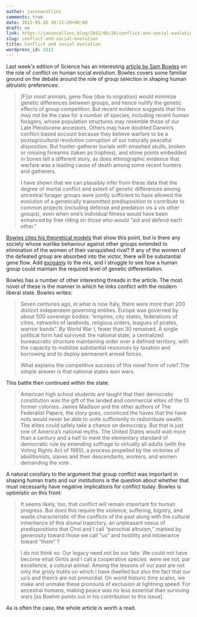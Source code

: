 ```yaml
---
author: jasonacollins
comments: true
date: 2012-05-26 10:12:29+00:00
draft: no
link: https://jasoncollins.blog/2012/05/26/conflict-and-social-evolution/
slug: conflict-and-social-evolution
title: Conflict and social evolution
wordpress_id: 3312
---
```


Last week's edition of Science has an interesting [article by Sam Bowles](http://www.sciencemag.org/content/336/6083/876.abstract) on the role of conflict on human social evolution. Bowles covers some familiar ground on the debate around the role of group selection in shaping human altruistic preferences:





<blockquote>[F]or most animals, gene flow (due to migration) would minimize genetic differences between groups, and hence nullify the genetic effects of group competition. But recent evidence suggests that this may not be the case for a number of species, including recent human foragers, whose population structures may resemble those of our Late Pleistocene ancestors. Others may have doubted Darwin’s conflict-based account because they believe warfare to be a postagricultural revolution corruption of our naturally peaceful disposition. But hunter-gatherer burials with smashed skulls, broken or missing forearms (taken as trophies), and stone points embedded in bones tell a different story, as does ethnographic evidence that warfare was a leading cause of death among some recent hunters and gatherers.

I have shown that we can plausibly infer from these data that the degree of mortal conflict and extent of genetic differences among ancestral forager groups were jointly sufficient to have allowed the evolution of a genetically transmitted predisposition to contribute to common projects (including defense and predation vis a vis other groups), even when one’s individual fitness would have been enhanced by free riding on those who would “aid and defend each other.”</blockquote>





[Bowles cites his theoretical models](http://www.sciencemag.org/content/324/5932/1293.abstract) that show this point, but is there any society whose warlike behaviour against other groups extended to elimination of the women of their vanquished rival? If any of the women of the defeated group are absorbed into the victor, there will be substantial gene flow. Add [exogamy](http://en.wikipedia.org/wiki/Exogamy) to the mix, and I struggle to see how a human group could maintain the required level of genetic differentiation.

Bowles has a number of other interesting threads in the article. The most novel of these is the manner in which he links conflict with the modern liberal state. Bowles writes:


<blockquote>

> 
> 

Seven centuries ago, in what is now Italy, there were more than 200 distinct independent governing entities. Europe was governed by about 500 sovereign bodies: “empires, city states, federations of cities, networks of landlords, religious orders, leagues of pirates, warrior bands”. By World War I, fewer than 30 remained. A single political form had survived: the national state, a centralized bureaucratic structure maintaining order over a defined territory, with the capacity to mobilize substantial resources by taxation and borrowing and to deploy permanent armed forces.

What explains the competitive success of this novel form of rule? The simple answer is that national states won wars.


> 
> </blockquote>


This battle then continued within the state:


<blockquote>American high school students are taught that their democratic constitution was the gift of the landed and commercial elites of the 13 former colonies. James Madison and the other authors of The Federalist Papers, the story goes, convinced the haves that the have nots would never be able to unite sufficiently to redistribute wealth. The elites could safely take a chance on democracy. But that is just one of America’s national myths. The United States would wait more than a century and a half to meet the elementary standard of democratic rule by extending suffrage to virtually all adults (with the Voting Rights Act of 1965), a process propelled by the victories of abolitionists, slaves and their descendants, workers, and women demanding the vote .</blockquote>


A natural corollary to the argument that group conflict was important in shaping human traits and our institutions is the question about whether that must necessarily have negative implications for conflict today. Bowles is optimistic on this front:


<blockquote>It seems likely, too, that conflict will remain important for human progress. But does this require the violence, suffering, bigotry, and waste characteristic of the conflicts of the past along with the cultural inheritance of this dismal trajectory, an unpleasant nexus of predispositions that Choi and I call “parochial altruism,” marked by generosity toward those we call “us” and hostility and intolerance toward “them” ?</blockquote>







<blockquote>I do not think so: Our legacy need not be our fate. We could not have become what Gintis and I call a cooperative species  were we not, par excellence, a cultural animal. Among the lessons of our past are not only the grisly truths on which I have dwelled but also the fact that our us’s and them’s are not primordial. On world historic time scales, we make and unmake these pronouns of exclusion at lightning speed. For ancestral humans, making peace was no less essential than surviving wars [as Boehm points out in his contribution to this issue].</blockquote>





As is often the case, the whole article is worth a read.
